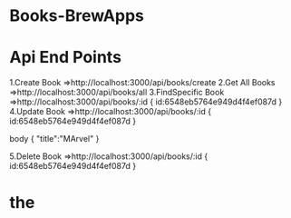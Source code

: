 # Books-BrewApps
# Api End Points
1.Create Book =>http://localhost:3000/api/books/create
2.Get All Books =>http://localhost:3000/api/books/all
3.FindSpecific Book =>http://localhost:3000/api/books/:id
{
id:6548eb5764e949d4f4ef087d
}
4.Update Book =>http://localhost:3000/api/books/:id
{
id:6548eb5764e949d4f4ef087d
}

body
{
    "title":"MArvel"
}

5.Delete Book =>http://localhost:3000/api/books/:id
{
id:6548eb5764e949d4f4ef087d
}


# the
